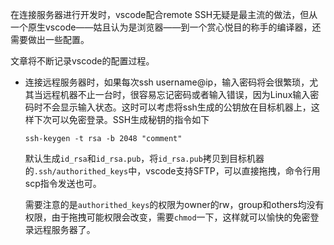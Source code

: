 在连接服务器进行开发时，vscode配合remote SSH无疑是最主流的做法，但从一个原生vscode——姑且认为是浏览器——到一个赏心悦目的称手的编译器，还需要做出一些配置。

文章将不断记录vscode的配置过程。

* 连接远程服务器时，如果每次ssh username@ip，输入密码将会很繁琐，尤其当远程机器不止一台时，很容易忘记密码或者输入错误，因为Linux输入密码时不会显示输入状态。这时可以考虑将ssh生成的公钥放在目标机器上，这样下次可以免密登录。SSH生成秘钥的指令如下
  
    ```
    ssh-keygen -t rsa -b 2048 "comment"
    ```
    
    默认生成`id_rsa`和`id_rsa.pub`，将`id_rsa.pub`拷贝到目标机器的`.ssh/authorithed_keys`中，vscode支持SFTP，可以直接拖拽，命令行用scp指令发送也可。

    需要注意的是`authorithed_keys`的权限为owner的rw，group和others均没有权限，由于拖拽可能权限会改变，需要`chmod`一下，这样就可以愉快的免密登录远程服务器了。
